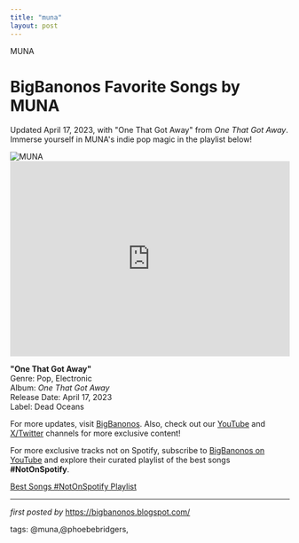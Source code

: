 ```yaml
---
title: "muna"
layout: post
---
```

MUNA <!-- Title of the Post -->
<h1 >BigBanonos Favorite Songs by MUNA</h1> <!-- Introductory Text -->
<p >Updated April 17, 2023, with "One That Got Away" from <em>One That Got Away</em>. Immerse yourself in MUNA's indie pop magic in the playlist below!</p> <!-- Featured Image -->
<div > <img src="https://i.scdn.co/image/ab67616d0000b273bb5a3de97d548a649cfafe67" alt="MUNA" />
</div> <!-- Spotify Embed -->
<div > <iframe src="https://open.spotify.com/embed/playlist/0iqqP6E6ykYhIIKhEoE9Lv?utm_source=generator" width="100%" height="352" frameBorder="0" allowfullscreen="" allow="autoplay; clipboard-write; encrypted-media; fullscreen; picture-in-picture" loading="lazy"></iframe>
</div> <!-- Song Information -->
<div > <p><strong>"One That Got Away"</strong><br> Genre: Pop, Electronic<br> Album: <em>One That Got Away</em><br> Release Date: April 17, 2023<br> Label: Dead Oceans</p>
</div> <!-- Footer Links -->
<div > <p>For more updates, visit <a href="https://bigbanonos.blogspot.com/" target="_blank">BigBanonos</a>. Also, check out our <a href="https://www.youtube.com/@BigBanonos" target="_blank">YouTube</a> and <a href="https://x.com/bigbanonos" target="_blank">X/Twitter</a> channels for more exclusive content!</p>
</div> 

<!--Subscribe and Playlist Links-->
<div>
    <p>For more exclusive tracks not on Spotify, subscribe to <a href="https://www.youtube.com/@BigBanonos" target="_blank">BigBanonos on YouTube</a> and explore their curated playlist of the best songs <strong>#NotOnSpotify</strong>.</p>
    <p><a href="https://www.youtube.com/playlist?list=PLtuNtuTatqI0kFahUCbtbfenC_ET5O_tr" target="_blank">Best Songs #NotOnSpotify Playlist<br /></a></p></div>

<hr />

<p><em>first posted by</em> <a href="https://bigbanonos.blogspot.com/" rel="noopener" target="_new">https://bigbanonos.blogspot.com/</a></p>

<p>tags: @muna,@phoebebridgers,</p>
